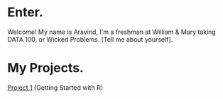 # Enter.

Welcome! My name is Aravind, I'm a freshman at William & Mary taking DATA 100, or Wicked Problems. [Tell me about yourself].

# My Projects.

[Project 1](project1.md) (Getting Started with R)
